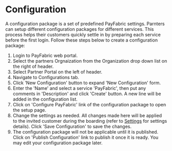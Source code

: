 # Configuration
A configuration package is a set of predefined PayFabric settings.  Parnters can setup different configuration packages for different services. This process helps their customers quickly settle in by preparing each service before the first login.  Follow these steps below to create a configuration package:

1. Login to PayFabric web portal.
2. Select the partners Orgnaization from the Organization drop down list on the right of header.
3. Select Partner Portal on the left of header.
4. Navigate to Configurations tab.
5. Click 'New Configuration' button to expand 'New Configuration' form.
6. Enter the 'Name' and select a service 'PayFabric', then put any comments in 'Description' and click 'Create' button.  A new line will be added in the configuration list.
7. Click on 'Configure PayFabric' link of the configuration package to open the setup page.
8. Change the settings as needed.  All changes made here will be applied to the invited customer during the boarding (refer to [Settings](https://github.com/PayFabric/Portal/wiki/PayFabric-Settings) for settings details).  Click 'Save Configuration' to save the changes.
9. The configuration package will not be applicable until it is published.  Click on 'Publish Configuration' link to publish it once it is ready.  You may edit your configuration package later.
